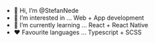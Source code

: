 - 👋 Hi, I’m @StefanNede
- 👀 I’m interested in ...
Web + App development
- 🌱 I’m currently learning ...
React + React Native
- ❤️ Favourite languages ...
Typescript + SCSS

<!---
StefanNede/StefanNede is a ✨ special ✨ repository because its `README.md` (this file) appears on your GitHub profile.
You can click the Preview link to take a look at your changes.
--->
